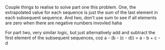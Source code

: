 Couple things to realise to solve part one this problem. One, the extrapolated value for each sequence is just the sum of the last element in each subsequent sequence. And two, don't use sum to see if all elements are zero when there are negative numbers invovled haha

For part two, very similar logic, but just alternatively add and subtract the first element of the subsequent sequences, coz a - (b - (c - d)) = a - b + c - d
